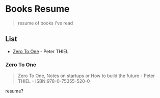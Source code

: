 # Books Resume

> resume of books i've read

## List

* [Zero To One](#zero-to-one) - Peter THIEL

### Zero To One

> Zero To One, Notes on startups or How to build the future - Peter THIEL - ISBN:978-0-75355-520-0

resume?
